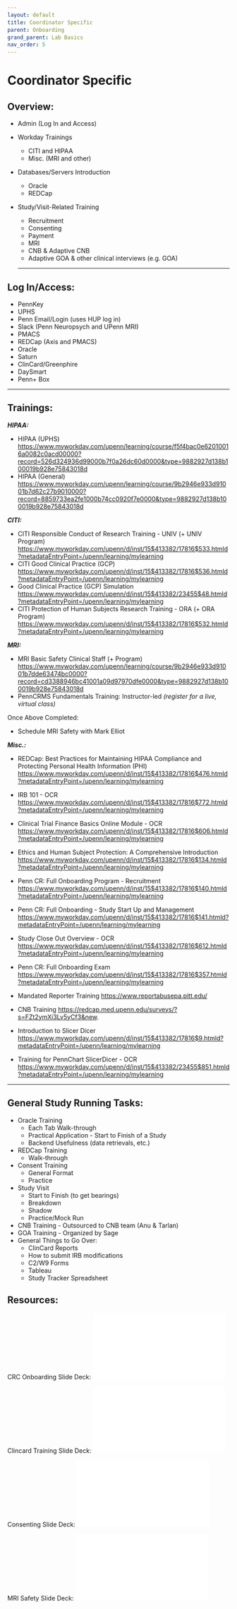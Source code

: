 ```yaml
---
layout: default
title: Coordinator Specific
parent: Onboarding
grand_parent: Lab Basics
nav_order: 5
---
```


# Coordinator Specific

## Overview:

- Admin (Log In and Access)
- Workday Trainings
    - CITI and HIPAA
    - Misc. (MRI and other)
- Databases/Servers Introduction
    - Oracle
    - REDCap
- Study/Visit-Related Training
    - Recruitment
    - Consenting
    - Payment
    - MRI
    - CNB & Adaptive CNB
    - Adaptive GOA & other clinical interviews (e.g. GOA)
    
    ---
    

## Log In/Access:

- PennKey
- UPHS
- Penn Email/Login (uses HUP log in)
- Slack (Penn Neuropsych and UPenn MRI)
- PMACS
- REDCap (Axis and PMACS)
- Oracle
- Saturn
- ClinCard/Greenphire
- DaySmart
- Penn+ Box

---

## Trainings:

***HIPAA:***

- HIPAA (UPHS)
https://www.myworkday.com/upenn/learning/course/f5f4bac0e62010016a0082c0acd00000?record=526d324936d99000b7f0a26dc60d0000&type=9882927d138b100019b928e75843018d
- HIPAA (General)
https://www.myworkday.com/upenn/learning/course/9b2946e933d91001b7d62c27b9010000?record=8859733ea2fe1000b74cc0920f7e0000&type=9882927d138b100019b928e75843018d

***CITI:***

- CITI Responsible Conduct of Research Training - UNIV (+ UNIV Program)
https://www.myworkday.com/upenn/d/inst/15$413382/17816$533.htmld?metadataEntryPoint=/upenn/learning/mylearning
- CITI Good Clinical Practice (GCP)
https://www.myworkday.com/upenn/d/inst/15$413382/17816$536.htmld?metadataEntryPoint=/upenn/learning/mylearning
- Good Clinical Practice (GCP) Simulation
https://www.myworkday.com/upenn/d/inst/15$413382/23455$48.htmld?metadataEntryPoint=/upenn/learning/mylearning
- CITI Protection of Human Subjects Research Training - ORA (+ ORA Program)
https://www.myworkday.com/upenn/d/inst/15$413382/17816$532.htmld?metadataEntryPoint=/upenn/learning/mylearning

***MRI:***

- MRI Basic Safety Clinical Staff (+ Program)
https://www.myworkday.com/upenn/learning/course/9b2946e933d91001b7dde63474bc0000?record=cd3388946bc41001a09d97970dfe0000&type=9882927d138b100019b928e75843018d
- PennCRMS Fundamentals Training: Instructor-led *(register for a live, virtual class)*

Once Above Completed:

- Schedule MRI Safety with Mark Elliot

***Misc.:***

- REDCap: Best Practices for Maintaining HIPAA Compliance and Protecting Personal Health Information (PHI)
https://www.myworkday.com/upenn/d/inst/15$413382/17816$476.htmld?metadataEntryPoint=/upenn/learning/mylearning
- IRB 101 - OCR
https://www.myworkday.com/upenn/d/inst/15$413382/17816$772.htmld?metadataEntryPoint=/upenn/learning/mylearning
- Clinical Trial Finance Basics Online Module - OCR 
https://www.myworkday.com/upenn/d/inst/15$413382/17816$606.htmld?metadataEntryPoint=/upenn/learning/mylearning
- Ethics and Human Subject Protection: A Comprehensive Introduction
https://www.myworkday.com/upenn/d/inst/15$413382/17816$134.htmld?metadataEntryPoint=/upenn/learning/mylearning
- Penn CR: Full Onboarding Program - Recruitment
https://www.myworkday.com/upenn/d/inst/15$413382/17816$140.htmld?metadataEntryPoint=/upenn/learning/mylearning
- Penn CR: Full Onboarding - Study Start Up and Management
https://www.myworkday.com/upenn/d/inst/15$413382/17816$141.htmld?metadataEntryPoint=/upenn/learning/mylearning
- Study Close Out Overview - OCR
https://www.myworkday.com/upenn/d/inst/15$413382/17816$612.htmld?metadataEntryPoint=/upenn/learning/mylearning
- Penn CR: Full Onboarding Exam
https://www.myworkday.com/upenn/d/inst/15$413382/17816$357.htmld?metadataEntryPoint=/upenn/learning/mylearning
- Mandated Reporter Training
https://www.reportabusepa.pitt.edu/

- CNB Training
https://redcap.med.upenn.edu/surveys/?s=FZt2ymXi3Lv5yCf3&new.

- Introduction to Slicer Dicer
https://www.myworkday.com/upenn/d/inst/15$413382/17816$9.htmld?metadataEntryPoint=/upenn/learning/mylearning
- Training for PennChart SlicerDicer - OCR
https://www.myworkday.com/upenn/d/inst/15$413382/23455$851.htmld?metadataEntryPoint=/upenn/learning/mylearning

---

## General Study Running Tasks:

- Oracle Training
    - Each Tab Walk-through
    - Practical Application - Start to Finish of a Study
    - Backend Usefulness (data retrievals, etc.)
- REDCap Training
    - Walk-through
- Consent Training
    - General Format
    - Practice
- Study Visit
    - Start to Finish (to get bearings)
    - Breakdown
    - Shadow
    - Practice/Mock Run
- CNB Training - Outsourced to CNB team (Anu & Tarlan)
- GOA Training - Organized by Sage
- General Things to Go Over:
    - ClinCard Reports
    - How to submit IRB modifications
    - C2/W9 Forms
    - Tableau
    - Study Tracker Spreadsheet


## Resources:

CRC Onboarding Slide Deck:
[![CRC Onboarding](/assets/pdfs/crc_onboarding_presentation_v3.pdf)](/assets/pdfs/crc_onboarding_presentation_v3.pdf) 

Clincard Training Slide Deck:
[![Clincard Training](/assets/pdfs/clincard_penn_chop_training_powerpoint.pdf)](/assets/pdfs/clincard_penn_chop_training_powerpoint.pdf) 

Consenting Slide Deck:
[![Consenting](/assets/pdfs/consent_review_09_14_2022.pdf)](/assets/pdfs/consent_review_09_14_2022.pdf) 

MRI Safety Slide Deck:
[![MRI Safety](/assets/pdfs/MRsafety%20presentation%20(1).pdf)](/assets/pdfs/MRsafety%20presentation%20(1).pdf) 